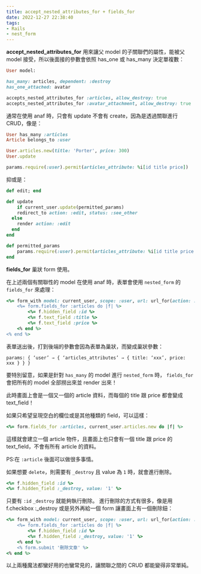 ```yaml
---
title: accept_nested_attributes_for + fields_for 
date: 2022-12-27 22:38:40
tags:
- Rails
- nest_form
---
```

**accept_nested_attributes_for**
用來讓父 model 的子關聯們的屬性，能被父 model 接受，所以後面接的參數會依照 has_one 或 has_many 決定單複數：
<!-- more -->

```ruby
User model:

has_many: articles, dependent: :destroy
has_one_attached: avatar

accepts_nested_attributes_for :articles, allow_destroy: true
accepts_nested_attributes_for :avatar_attachment, allow_destroy: true
```

通常在使用 anaf 時，只會有 update 不會有 create，因為是透過關聯進行 CRUD，像是：

```ruby
User has_many :articles
Article belongs_to :user

User.articles.new(title: 'Porter', price: 300)
User.update

params.require(:user).permit(articles_attribute: %i[id title price])
```
抑或是：
```ruby
def edit; end

def update
	if current_user.update(permitted_params)
    redirect_to action: :edit, status: :see_other
  else
    render action: :edit
  end
end

def permitted_params
	params.require(:user).permit(articles_attribute: %i[id title price _destroy])
end
```

**fields_for**
巢狀 form 使用。

在上述兩個有關聯性的 model 在使用 anaf 時，表單會使用 `nested_form`  的 `fields_for` 來處理：
```ruby
<%= form_with model: current_user, scope: :user, url: url_for(action: :update), method: :patch do |form| %>
	<%= form.fields_for :articles do |f| %>
		<%= f.hidden_field :id %>   
		<%= f.text_field :title %>
		<%= f.text_field :price %>
	<% end %>
<% end %>
```
表單送出後，打到後端的參數會因為表單為巢狀，而變成巢狀參數：

`params: { ‘user’ ⇒ { ‘articles_attributes’ ⇒ { title: ‘xxx’, price: xxx } } }`

要特別留意，如果是針對 `has_many` 的 model 進行 `nested_form`  時， `fields_for` 會把所有的 model 全部撈出來並 render 出來！ 

此時畫面上會是一個又一個的 article 資料，而每個的 title 跟 price 都會變成 text_field！

如果只希望呈現空白的欄位或是其他種類的 field，可以這樣：
```ruby
<%= form.fields_for :articles, current_user.articles.new do |f| %>
```
這樣就會建立一個 article 物件，且畫面上也只會有一個 title 跟 price 的 text_field，不會有所有 article 的資料。

PS:在 `:article` 後面可以做很多事情。

如果想要 `delete`，則需要有 `_destroy` 且 value 為 `1` 時，就會進行刪除。
```ruby
<%= f.hidden_field :id %>
<%= f.hidden_field :_destroy, value: '1' %>
```
只要有 `:id` `_destroy` 就能夠執行刪除。
進行刪除的方式有很多，像是用 f.checkbox :_destroy 或是另外再給一個 form 讓畫面上有一個刪除鈕：
```ruby
<%= form_with model: current_user, scope: :user, url: url_for(action: :update), method: :patch do |form| %>
	<%= form.fields_for :articles do |f| %>
		<%= f.hidden_field :id %>
		<%= f.hidden_field :_destroy, value: '1' %>
	<% end %>
	<% form.submit '刪除文章' %>
<% end %>
```
以上兩種魔法都蠻好用的也蠻常見的，讓關聯之間的 CRUD 都能變得非常單純。